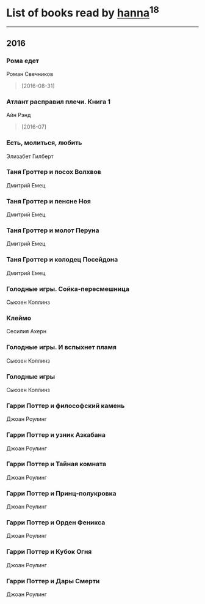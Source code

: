 # List of books read by [hanna](https://plus.google.com/110589643014391632917)<sup>18</sup>
---

## 2016

### Рома едет
Роман Свечников
> [2016-08-31] 


### Атлант расправил плечи. Книга 1
Айн Рэнд
> [2016-07] 


### Есть, молиться, любить
Элизабет Гилберт


### Таня Гроттер и посох Волхвов
Дмитрий Емец


### Таня Гроттер и пенсне Ноя
Дмитрий Емец


### Таня Гроттер и молот Перуна
Дмитрий Емец


### Таня Гроттер и колодец Посейдона
Дмитрий Емец


### Голодные игры. Сойка-пересмешница
Сьюзен Коллинз


### Клеймо
Сесилия Ахерн


### Голодные игры. И вспыхнет пламя
Сьюзен Коллинз


### Голодные игры
Сьюзен Коллинз


### Гарри Поттер и философский камень
Джоан Роулинг


### Гарри Поттер и узник Азкабана
Джоан Роулинг


### Гарри Поттер и Тайная комната
Джоан Роулинг


### Гарри Поттер и Принц-полукровка
Джоан Роулинг


### Гарри Поттер и Орден Феникса
Джоан Роулинг


### Гарри Поттер и Кубок Огня
Джоан Роулинг


### Гарри Поттер и Дары Смерти
Джоан Роулинг



